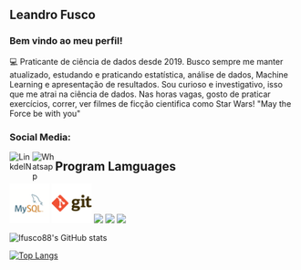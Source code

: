 <!--


**lfusco88/lfusco88** is a ✨ _special_ ✨ repository because its `README.md` (this file) appears on your GitHub profile.

Here are some ideas to get you started:

- 🔭 I’m currently working on ...
- 🌱 I’m currently learning ...
- 👯 I’m looking to collaborate on ...
- 🤔 I’m looking for help with ...
- 💬 Ask me about ...
- 📫 How to reach me: ...
- 😄 Pronouns: ...
- ⚡ Fun fact: ...
-->

## Leandro Fusco

### Bem vindo ao meu perfil! 
:computer:
Praticante de ciência de dados desde 2019.
Busco sempre me manter atualizado, estudando e praticando estatística, análise de dados, Machine Learning e apresentação de resultados.
Sou curioso e investigativo, isso que me atrai na ciência de dados. Nas horas vagas, gosto de praticar exercícios, correr, ver filmes de ficção cientifica como Star Wars! "May the Force be with you" 

### Social Media:

<a target="_blank" href="https://https://www.linkedin.com/in/leandro-fusco/">
  <img align="left" alt="LinkdeIN" width="40px" src="https://cdn.jsdelivr.net/npm/simple-icons@v3/icons/linkedin.svg" />
</a>

<a target="_blank" href="https://api.whatsapp.com/send?phone=5519982666671">
  <img align="left" alt="Whatsapp" width="40px" src="https://cdn.jsdelivr.net/npm/simple-icons@v3/icons/whatsapp.svg" />
</a>

## Program Lamguages

<code><img height="70" src="https://raw.githubusercontent.com/github/explore/80688e429a7d4ef2fca1e82350fe8e3517d3494d/topics/mysql/mysql.png"></code>
<code><img height="70" src="https://raw.githubusercontent.com/github/explore/80688e429a7d4ef2fca1e82350fe8e3517d3494d/topics/git/git.png"></code>
<code><img height="60" src="https://raw.githubusercontent.com/jmnote/z-icons/master/svg/python.svg"></code>
<code><img height="60" src="https://raw.githubusercontent.com/jmnote/z-icons/master/svg/r.svg"></code>
<code><img height="60" src="https://raw.githubusercontent.com/jmnote/z-icons/master/svg/linkdin.svg"></code>

![lfusco88's GitHub stats](https://github-readme-stats.vercel.app/api?username=lfusco88&show_icons=true&theme=radical)

[![Top Langs](https://github-readme-stats.vercel.app/api/top-langs/?username=lfusco88&layout=compact)](https://github.com/lfusco88/github-readme-stats)
